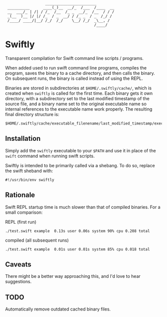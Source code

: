                       _______________________
     __________      ____(_)__  __/_  /___  /____  __
     __  ___/_ | /| / /_  /__  /_ _  __/_  /__  / / /
     _(__  )__ |/ |/ /_  / _  __/ / /_ _  / _  /_/ /
     /____/ ____/|__/ /_/  /_/    \__/ /_/  _\__, /
                                            /____/

# Swiftly

Transparent compilation for Swift command line scripts / programs.

When added used to run swift command line programs, compiles the program, saves
the binary to a cache directory, and then calls the binary. On subsequent runs,
the binary is called instead of using the REPL.

Binaries are stored in subdirectories at `$HOME/.swiftly/cache/`, which is
created when `swiftly` is called for the first time. Each binary gets it
own directory, with a subdirectory set to the last modified timestamp of the
source file, and a binary name set to the original executable name so
internal references to the executable name work properly. The resulting final
directory structure is:

    $HOME/.swiftly/cache/executable_filenename/last_modified_timestamp/executable_filenename

## Installation

Simply add the `swiftly` executable to your `$PATH` and use it in place
of the `swift` command when running swift scripts.

Swiftly is intended to be primarily called via a shebang. To do so,
replace the swift sheband with:

    #!/usr/bin/env swiftly

## Rationale

Swift REPL startup time is much slower than that of compiled binaries.
For a small comparison:

REPL (first run)

    ./test.swift example  0.13s user 0.06s system 90% cpu 0.208 total

compiled (all subsequent runs)

    ./test.swift example  0.01s user 0.01s system 85% cpu 0.018 total

## Caveats

There might be a better way approaching this, and I'd love to hear
suggestions.

## TODO

Automatically remove outdated cached binary files.
